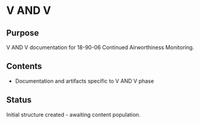 # V AND V

## Purpose
V AND V documentation for 18-90-06 Continued Airworthiness Monitoring.

## Contents
- Documentation and artifacts specific to V AND V phase

## Status
Initial structure created - awaiting content population.
